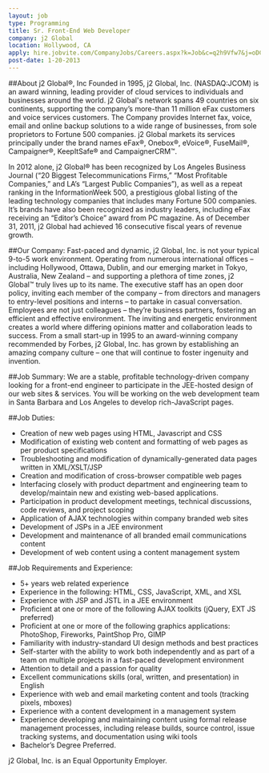 ```yaml
---
layout: job
type: Programming
title: Sr. Front-End Web Developer
company: j2 Global
location: Hollywood, CA
apply: hire.jobvite.com/CompanyJobs/Careers.aspx?k=Job&c=q2h9Vfw7&j=oDCLWfwG
post-date: 1-20-2013
--- 
```


##About j2 Global®, Inc
Founded in 1995, j2 Global, Inc. (NASDAQ:JCOM) is an award winning, leading provider of cloud services to individuals and businesses around the world. j2 Global's network spans 49 countries on six continents, supporting the company’s  more-than 11 million eFax customers and voice services customers. The Company provides Internet fax, voice, email and online backup solutions to a wide range of businesses, from sole proprietors to Fortune 500 companies. j2 Global markets its services principally under the brand names eFax®, Onebox®, eVoice®, FuseMail®, Campaigner®, KeepItSafe® and CampaignerCRM™.
 
In 2012 alone, j2 Global® has been recognized by Los Angeles Business Journal (“20 Biggest Telecommunications Firms,” “Most Profitable Companies,” and LA’s “Largest Public Companies”), as well as a repeat ranking in the InformationWeek 500, a prestigious global listing of the leading technology companies that includes many Fortune 500 companies. It’s brands have also been recognized as industry leaders, including eFax receiving an “Editor’s Choice” award from PC magazine. As of December 31, 2011, j2 Global had achieved 16 consecutive fiscal years of revenue growth.  
 
##Our Company:
Fast-paced and dynamic, j2 Global, Inc. is not your typical 9-to-5 work environment.  Operating from numerous international offices – including Hollywood, Ottawa, Dublin, and our emerging market in Tokyo, Australia, New Zealand – and supporting a plethora of time zones, j2 Global™ truly lives up to its name.
The executive staff has an open door policy, inviting each member of the company – from directors and managers to entry-level positions and interns – to partake in casual conversation.  Employees are not just colleagues – they’re business partners, fostering an efficient and effective environment.  The inviting and energetic environment creates a world where differing opinions matter and collaboration leads to success.  From a small start-up in 1995 to an award-winning company recommended by Forbes, j2 Global, Inc. has grown by establishing an amazing company culture – one that will continue to foster ingenuity and invention.
 
##Job Summary: 
We are a stable, profitable technology-driven company looking for a front-end engineer to participate in the JEE-hosted design of our web sites & services. You will be working on the web development team in Santa Barbara and Los Angeles to develop rich-JavaScript pages.
 
##Job Duties: 
* Creation of new web pages using HTML, Javascript and CSS
* Modification of existing web content and formatting of web pages as per product specifications
* Troubleshooting and modification of dynamically-generated data pages written in XML/XSLT/JSP
* Creation and modification of cross-browser compatible web pages
* Interfacing closely with product department and engineering team to develop/maintain new and existing web-based applications.
* Participation in product development meetings, technical discussions, code reviews, and project scoping
* Application of AJAX technologies within company branded web sites
* Development of JSPs in a JEE environment
* Development and maintenance of all branded email communications content
* Development of web content using a content management system


##Job Requirements and Experience: 
* 5+ years web related experience
* Experience in the following: HTML, CSS, JavaScript, XML, and XSL
* Experience with JSP and JSTL in a JEE environment
* Proficient at one or more of the following AJAX toolkits (jQuery, EXT JS preferred)
* Proficient at one or more of the following graphics applications: PhotoShop, Fireworks, PaintShop Pro, GIMP
* Familiarity with industry-standard UI design methods and best practices
* Self-starter with the ability to work both independently and as part of a team on multiple projects in a fast-paced development environment
* Attention to detail and a passion for quality
* Excellent communications skills (oral, written, and presentation) in English
* Experience with web and email marketing content and tools (tracking pixels, mboxes)
* Experience with a content development in a management system
* Experience developing and maintaining content using formal release management processes, including release builds, source control, issue tracking systems, and documentation using wiki tools
* Bachelor’s Degree Preferred.

j2 Global, Inc. is an Equal Opportunity Employer.